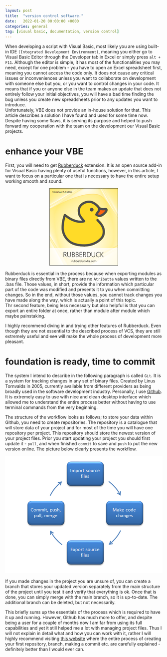 ```yaml
---
layout: post
title:  "version control software."
date:   2022-01-20 00:00:00 +0000
categories: general
tag: [visual basic, documentation, version control]
---
```


When developing a script with Visual Basic, most likely you are using built-in IDE `(Integrated Development Environment)`, meaning
you either go to Visual Basic Editor through the Developer tab in Excel or simply press `alt + F11`. Although the editor is simple, it has most
of the functionalities you may need, except for one problem - you have to open an Excel spreadsheet first, meaning you cannot access 
the code only. It does not cause any critical issues or inconveniences unless you want to collaborate on development with someone else but you, 
or you want to control changes in your code. It means that if you or anyone else in the team makes an update that does not
entirely follow your initial objectives, you will have a bad time finding the bug unless you create new spreadsheets prior to any updates
you want to introduce.<br>
Unfortunately, VBE does not provide an in-house solution for that. This article describes a solution I have found and used for some time now.
Despite having some flaws, it is serving its purpose and helped to push forward my cooperation with the team on the development our 
Visual Basic projects.

# enhance your VBE
First, you will need to get <a href="https://rubberduckvba.wordpress.com/" target="_blank" rel="noopener">Rubberduck</a> extension. 
It is an open source add-in for Visual Basic having plenty of useful functions, however, in this article, I want to focus on a particular one
that is necessary to have the entire setup working smooth and sound.

<center>
<img src="https://github.com/furmanp/my-personal-website/blob/master/_posts/2022-01-20-version-control-software/assets/rubberduck_logo.png?raw=true" width="220" height="248">
</center>

Rubberduck is essential in the process because when exporting modules as binary files directly from VBE, there are no `Atributte` values 
written to the .bas file. Those values, in short, provide the information which particular part of the code was modified and presents it to 
you when committing changes. So in the end, without those values, you cannot track changes you have made along the way, which is actually 
a point of this topic.<br>
Thr second feature, being less necessary but also helpful is that you can export an entire folder at once, rather than module after module which
maybe painstaking. 

I highly recommend diving in and trying other features of Rubberduck. Even though they are not essential to the described process of VCS, they are 
still extremely useful and ~~can~~ will make the whole process of development more pleasant. 

# foundation is ready, time to commit

The system I intend to describe in the following paragraph is called `Git`. It is a system for tracking changes in any set of binary files.
Created by Linus Tornvalds in 2005, currently available from different providers as being broadly used in the software development industry.
Personally, I use <a href="https://github.com/" target="_blank" rel="noopener">Github</a>. It is extremely easy to use with nice and clean 
desktop interface which allowed me to understand the entire process better without having to use terminal commands from the very beginning.

The structure of the workflow looks as follows; to store your data within Github, you need to create repositories. The repository is a catalogue that will store data of your project and
for most of the time you will have one repository per project. This repository should store the newest version of your project files.
Prior you start updating your project you should first update it - `pull`, and when finished `commit` to save and `push` to put the new version online. 
The picture below clearly presents the workflow.

<center>
<img src="https://github.com/furmanp/my-personal-website/blob/master/_posts/2022-01-20-version-control-software/assets/workflow_chart.png?raw=true">
</center>

If you made changes in the project you are unsure of, you can create a branch that stores your updated version separately from the main structure
of the project until you test it and verify that everything is ok. Once that is done, you can simply merge with the main branch, so it is up-to-date. The additional branch can be deleted, but not necessarily. 

This briefly sums up the essentials of the process which is required to have it up and running. 
However, Github has much more to offer, and despite being a user for a couple of months now I am far from using its full capabilities and yet it still helped
me a lot with managing project files. Thus I will not explain in detail what and how you can work with it, rather I will highly recommend visiting
<a href="https://docs.github.com/en/get-started" target="_blank" rel="noopener">this website</a> where the entire process of creating your first
repository, branch, making a commit etc. are carefully explained - definitely better than I would ever can.
